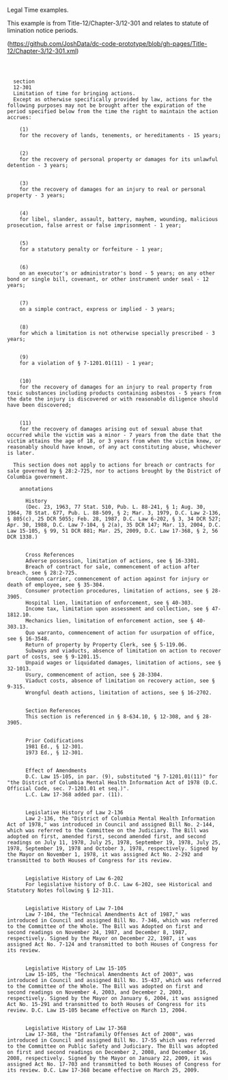 Legal Time examples.

This example is from Title-12/Chapter-3/12-301 and relates to statute of limination notice periods. 

(https://github.com/JoshData/dc-code-prototype/blob/gh-pages/Title-12/Chapter-3/12-301.xml) 

<code>

<level>
  <type>section</type>
  <num>12-301</num>
  <heading>Limitation of time for bringing actions.</heading>
  <text>Except as otherwise specifically provided by law, actions for the following purposes may not be brought after the expiration of the period specified below from the time the right to maintain the action accrues:</text>
  <level>
    <num>(1)</num>
    <text>for the recovery of lands, tenements, or hereditaments - 15 years;</text>
  </level>
  <level>
    <num>(2)</num>
    <text>for the recovery of personal property or damages for its unlawful detention - 3 years;</text>
  </level>
  <level>
    <num>(3)</num>
    <text>for the recovery of damages for an injury to real or personal property - 3 years;</text>
  </level>
  <level>
    <num>(4)</num>
    <text>for libel, slander, assault, battery, mayhem, wounding, malicious prosecution, false arrest or false imprisonment - 1 year;</text>
  </level>
  <level>
    <num>(5)</num>
    <text>for a statutory penalty or forfeiture - 1 year;</text>
  </level>
  <level>
    <num>(6)</num>
    <text>on an executor's or administrator's bond - 5 years; on any other bond or single bill, covenant, or other instrument under seal - 12 years;</text>
  </level>
  <level>
    <num>(7)</num>
    <text>on a simple contract, express or implied - 3 years;</text>
  </level>
  <level>
    <num>(8)</num>
    <text>for which a limitation is not otherwise specially prescribed - 3 years;</text>
  </level>
  <level>
    <num>(9)</num>
    <text>for a violation of § 7-1201.01(11) - 1 year;</text>
  </level>
  <level>
    <num>(10)</num>
    <text>for the recovery of damages for an injury to real property from toxic substances including products containing asbestos - 5 years from the date the injury is discovered or with reasonable diligence should have been discovered;</text>
  </level>
  <level>
    <num>(11)</num>
    <text>for the recovery of damages arising out of sexual abuse that occurred while the victim was a minor - 7 years from the date that the victim attains the age of 18, or 3 years from when the victim knew, or reasonably should have known, of any act constituting abuse, whichever is later.</text>
  </level>
  <text>This section does not apply to actions for breach or contracts for sale governed by § 28:2-725, nor to actions brought by the District of Columbia government.</text>
  <level>
    <type>annotations</type>
    <level>
      <heading>History</heading>
      <text>(Dec. 23, 1963, 77 Stat. 510, Pub. L. 88-241, § 1; Aug. 30, 1964, 78 Stat. 677, Pub. L. 88-509, § 2; Mar. 3, 1979, D.C. Law 2-136, § 805(c), 25 DCR 5055; Feb. 28, 1987, D.C. Law 6-202, § 3, 34 DCR 527; Apr. 30, 1988, D.C. Law 7-104, § 2(a), 35 DCR 147; Mar. 13, 2004, D.C. Law 15-105, § 99, 51 DCR 881; Mar. 25, 2009, D.C. Law 17-368, § 2, 56 DCR 1338.)</text>
    </level>
    <level>
      <heading>Cross References</heading>
      <text>Adverse possession, limitation of actions, see § 16-3301.</text>
      <text>Breach of contract for sale, commencement of action after breach, see § 28:2-725.</text>
      <text>Common carrier, commencement of action against for injury or death of employee, see § 35-304.</text>
      <text>Consumer protection procedures, limitation of actions, see § 28-3905.</text>
      <text>Hospital lien, limitation of enforcement, see § 40-303.</text>
      <text>Income tax, limitation upon assessment and collection, see § 47-1812.10.</text>
      <text>Mechanics lien, limitation of enforcement action, see § 40-303.13.</text>
      <text>Quo warranto, commencement of action for usurpation of office, see § 16-3548.</text>
      <text>Return of property by Property Clerk, see § 5-119.06.</text>
      <text>Subways and viaducts, absence of limitation on action to recover part of costs, see § 9-1201.15.</text>
      <text>Unpaid wages or liquidated damages, limitation of actions, see § 32-1013.</text>
      <text>Usury, commencement of action, see § 28-3304.</text>
      <text>Viaduct costs, absence of limitation on recovery action, see § 9-315.</text>
      <text>Wrongful death actions, limitation of actions, see § 16-2702.</text>
    </level>
    <level>
      <heading>Section References</heading>
      <text>This section is referenced in § 8-634.10, § 12-308, and § 28-3905.</text>
    </level>
    <level>
      <heading>Prior Codifications</heading>
      <text>1981 Ed., § 12-301.</text>
      <text>1973 Ed., § 12-301.</text>
    </level>
    <level>
      <heading>Effect of Amendments</heading>
      <text>D.C. Law 15-105, in par. (9), substituted "§ 7-1201.01(11)" for "the District of Columbia Mental Health Information Act of 1978 (D.C. Official Code, sec. 7-1201.01 et seq.)".</text>
      <text>L.C. Law 17-368 added par. (11).</text>
    </level>
    <level>
      <heading>Legislative History of Law 2-136</heading>
      <text>Law 2-136, the "District of Columbia Mental Health Information Act of 1978," was introduced in Council and assigned Bill No. 2-144, which was referred to the Committee on the Judiciary. The Bill was adopted on first, amended first, second amended first, and second readings on July 11, 1978, July 25, 1978, September 19, 1978, July 25, 1978, September 19, 1978 and October 3, 1978, respectively. Signed by the Mayor on November 1, 1978, it was assigned Act No. 2-292 and transmitted to both Houses of Congress for its review.</text>
    </level>
    <level>
      <heading>Legislative History of Law 6-202</heading>
      <text>For legislative history of D.C. Law 6-202, see Historical and Statutory Notes following § 12-311.</text>
    </level>
    <level>
      <heading>Legislative History of Law 7-104</heading>
      <text>Law 7-104, the "Technical Amendments Act of 1987," was introduced in Council and assigned Bill No. 7-346, which was referred to the Committee of the Whole. The Bill was Adopted on first and second readings on November 24, 1987, and December 8, 1987, respectively. Signed by the Mayor on December 22, 1987, it was assigned Act No. 7-124 and transmitted to both Houses of Congress for its review.</text>
    </level>
    <level>
      <heading>Legislative History of Law 15-105</heading>
      <text>Law 15-105, the "Technical Amendments Act of 2003", was introduced in Council and assigned Bill No. 15-437, which was referred to the Committee of the Whole. The Bill was adopted on first and second readings on November 4, 2003, and December 2, 2003, respectively. Signed by the Mayor on January 6, 2004, it was assigned Act No. 15-291 and transmitted to both Houses of Congress for its review. D.C. Law 15-105 became effective on March 13, 2004.</text>
    </level>
    <level>
      <heading>Legislative History of Law 17-368</heading>
      <text>Law 17-368, the "Intrafamily Offenses Act of 2008", was introduced in Council and assigned Bill No. 17-55 which was referred to the Committee on Public Safety and Judiciary. The Bill was adopted on first and second readings on December 2, 2008, and December 16, 2008, respectively. Signed by the Mayor on January 22, 2009, it was assigned Act No. 17-703 and transmitted to both Houses of Congress for its review. D.C. Law 17-368 became effective on March 25, 2009.</text>
    </level>
  </level>
</level>

</code>
